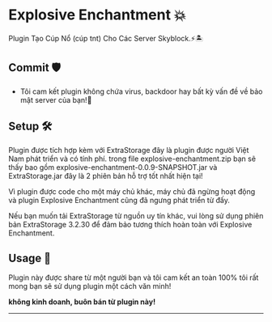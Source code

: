 # Explosive Enchantment 💥
Plugin Tạo Cúp Nổ (cúp tnt) Cho Các Server Skyblock.⚡🏝️

## Commit 🛡️

- Tôi cam kết plugin không chứa virus, backdoor hay bất kỳ vấn đề về bảo mật server của bạn!🧤

## Setup 🛠️

Plugin được tích hợp kèm với ExtraStorage
đây là plugin được người Việt Nam phát triển và có tính phí.
trong file explosive-enchantment.zip bạn sẽ thấy bao gồm
explosive-enchantment-0.0.9-SNAPSHOT.jar và ExtraStorage.jar
đây là 2 phiên bản hỗ trợ tốt nhất hiện tại!

Vì plugin được code cho một máy chủ khác,
máy chủ đã ngừng hoạt động và plugin Explosive Enchantment 
cũng đã ngưng phát triển từ đấy.

Nếu bạn muốn tải ExtraStorage từ nguồn uy tín khác,
vui lòng sử dụng phiên bản ExtraStorage 3.2.30 để đảm bảo tương
thích hoàn toàn với Explosive Enchantment.

## Usage 📖

Plugin này được share từ một người bạn và tôi cam kết an toàn 100%
tôi rất mong bạn sẽ sử dụng plugin một cách văn minh!

**không kinh doanh, buôn bán từ plugin này!**

---
